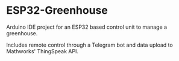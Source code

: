# ESP32-Greenhouse
Arduino IDE project for an ESP32 based control unit to manage a greenhouse.

Includes remote control through a Telegram bot and data upload to Mathworks' ThingSpeak API.
